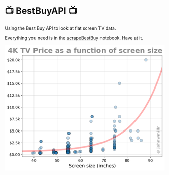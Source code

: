 # 📺 BestBuyAPI 📺

Using the Best Buy API to look at flat screen TV data.

Everything you need is in the [scrapeBestBuy](scrapeBestBuy.ipynb) notebook. Have at it.

![tv_graph](./figures/price_vs_size_linear_2019-04-24.png "Price as a function of screen size")
